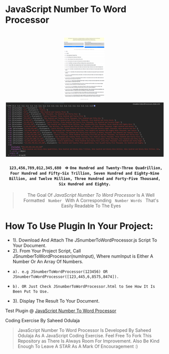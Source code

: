JavaScript Number To Word Processor
=====================================

<h1 align="center">
  <a href="JSnumberToWordProcessor-fullpage.png" style="margin-right: 5px"><img src="JSnumberToWordProcessor-fullpage.png" width="130"/></a>
  <a href="JSnumberToWordProcessor-console.PNG"><img src="JSnumberToWordProcessor-console.PNG" width="500"/></a>
</h1>

<h4 align="center"><code> 123,456,789,012,345,680 </code> => <code>One Hundred and Twenty-Three Quadrillion, Four Hundred and Fifty-Six Trillion, Seven Hundred and Eighty-Nine Billion, and Twelve Million, Three Hundred and Forty-Five Thousand, Six Hundred and Eighty.</code></h4>

<blockquote align="center">
    The Goal Of <em>JavaScript Number To Word Processor</em> Is A Well Formatted <code> Number </code> With A Corresponding <code> Number Words </code> That's Easily Readable To The Eyes
</blockquote>

# How To Use Plugin In Your Project:
- 1). Download And Attach The JSnumberToWordProcessor.js Script To Your Document.
- 2). From Your Project Script, Call JSnumberToWordProcessor(numInput), Where numInput is Either A Number Or An Array Of Numbers.
-     a). e.g JSnumberToWordProcessor(123456) OR JSnumberToWordProcessor([123,445,6,8575,8474]).
-     b). OR Just Check JSnumberToWordProcessor.html to See How It Is Been Put To Use.
- 3). Display The Result To Your Document.


Test Plugin @ [JavaScript Number To Word Processor](https://sidodus.github.io/JavaScript-Number-To-Word-Processor/)

Coding Exercise By Saheed Odulaja
> JavaScript Number To Word Processor Is Developed By Saheed Odulaja As A JavaScript Coding Exercise.
> Feel Free To Fork This Repository as There Is Always Room For Improvement.
> Also Be Kind Enough To Leave A STAR As A Mark Of Encouragement :)
